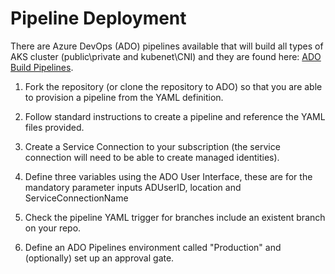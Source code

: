 # Pipeline Deployment

There are Azure DevOps (ADO) pipelines available that will build all types of AKS cluster (public\private and kubenet\CNI) and they are found here: [ADO Build Pipelines](../bicep/aks/pipelines).

1. Fork the repository (or clone the repository to ADO) so that you are able to provision a pipeline from the YAML definition.

2. Follow standard instructions to create a pipeline and reference the YAML files provided. 

3. Create a Service Connection to your subscription (the service connection will need to be able to create managed identities). 

4. Define three variables using the ADO User Interface, these are for the mandatory parameter inputs ADUserID, location and ServiceConnectionName 

5. Check the pipeline YAML trigger for branches include an existent branch on your repo. 

5. Define an ADO Pipelines environment called "Production" and (optionally) set up an approval gate.